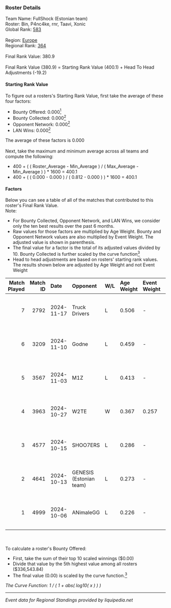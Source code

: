 ### Roster Details<br />
Team Name: FullShock (Estonian team)<br />
Roster: Bin, P4nc4ke, rnr, Taavi, Xonic<br />
Global Rank: [583](../../standings_global_2025_03_01.md)<br />
<br />
Region: [Europe]( ../../standings_europe_2025_03_01.md)<br />
Regional Rank: [364]( ../../standings_europe_2025_03_01.md)<br />
<br />
Final Rank Value:  380.9<br />
<br />
Final Rank Value (380.9) = Starting Rank Value (400.1) + Head To Head Adjustments (-19.2)<br />

#### Starting Rank Value<br />
To figure out a rosters's Starting Rank Value, first take the average of these four factors:<br />
- Bounty Offered: 0.000[<sup>1</sup>](#table2)
- Bounty Collected: 0.000[<sup>2</sup>](#table1)
- Opponent Network: 0.000[<sup>2</sup>](#table1)
- LAN Wins: 0.000[<sup>2</sup>](#table1)

The average of these factors is 0.000<br />
<br />
Next, take the maximum and minimum average across all teams and compute the following:<br />
- 400 + ( ( Roster_Average - Min_Average ) / ( Max_Average - Min_Average ) ) * 1600 = 400.1
- 400 + ( ( 0.000 - 0.000 ) / ( 0.812 - 0.000 ) ) * 1600 = 400.1


#### Factors<br />
Below you can see a table of all of the matches that contributed to this roster's Final Rank Value.<br />
Note:<br />

- For Bounty Collected, Opponent Network, and LAN Wins, we consider only the ten best results over the past 6 months.
- Raw values for those factors are multiplied by Age Weight. Bounty and Opponent Network values are also multiplied by Event Weight. The adjusted value is shown in parenthesis.
- The final value for a factor is the total of its adjusted values divided by 10. Bounty Collected is further scaled by the curve function[<sup>3</sup>](#curveFunction)
- Head to head adjustments are based on rosters' starting rank values. The results shown below are adjusted by Age Weight and not Event Weight
<span id="table1"></span><br />


| Match Played | Match ID | Date       | Opponent                | W/L | Age Weight | Event Weight | Bounty Collected | Opponent Network | LAN Wins  | H2H Adj. | Roster                          |
| -: | -: | :- | :- | :- | :- | :- | :- | :- | :- | -: | :- |
|            7 |     2792 | 2024-11-17 | Truck Drivers           | L   | 0.506      | -            | -                | -                | -         |    -3.58 | Bin, P4nc4ke, rnr, Taavi, Xonic |
|            6 |     3209 | 2024-11-10 | Godne                   | L   | 0.459      | -            | -                | -                | -         |    -7.24 | Bin, P4nc4ke, rnr, Taavi, Xonic |
|            5 |     3567 | 2024-11-03 | M1Z                     | L   | 0.413      | -            | -                | -                | -         |    -6.35 | Bin, P4nc4ke, rnr, Taavi, Xonic |
|            4 |     3963 | 2024-10-27 | W2TE                    | W   | 0.367      | 0.257        | 0.000 (0.000)    | 0.014 (0.001)    | 0 (0.000) |     5.87 | Bin, P4nc4ke, rnr, Taavi, Xonic |
|            3 |     4577 | 2024-10-15 | SHOO7ERS                | L   | 0.286      | -            | -                | -                | -         |    -1.98 | Bin, P4nc4ke, rnr, Taavi, Xonic |
|            2 |     4641 | 2024-10-13 | GENESIS (Estonian team) | L   | 0.273      | -            | -                | -                | -         |    -3.22 | Bin, P4nc4ke, rnr, Taavi, Xonic |
|            1 |     4999 | 2024-10-06 | ANimaleGG               | L   | 0.226      | -            | -                | -                | -         |    -2.70 | Bin, P4nc4ke, rnr, Taavi, Xonic |

<br />
<span id="table2"></span><br />
To calculate a roster's Bounty Offered:<br />

- First, take the sum of their top 10 scaled winnings ($0.00)
- Divide that value by the 5th highest value among all rosters ($336,543.84)
- The final value (0.00) is scaled by the curve function.[<sup>3</sup>](#curveFunction)

<span id="curveFunction"></span>_The Curve Function: 1 / ( 1 + abs( log10( x ) ) )_<br />

---
_Event data for Regional Standings provided by liquipedia.net_<br />
